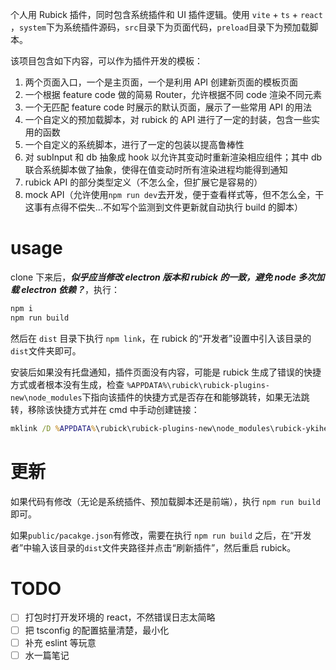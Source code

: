 个人用 Rubick 插件，同时包含系统插件和 UI 插件逻辑。使用 `vite` + `ts` + `react` ，`system`下为系统插件源码，`src`目录下为页面代码，`preload`目录下为预加载脚本。

该项目包含如下内容，可以作为插件开发的模板：

1. 两个页面入口，一个是主页面，一个是利用 API 创建新页面的模板页面
2. 一个根据 feature code 做的简易 Router，允许根据不同 code 渲染不同元素
3. 一个无匹配 feature code 时展示的默认页面，展示了一些常用 API 的用法
4. 一个自定义的预加载脚本，对 rubick 的 API 进行了一定的封装，包含一些实用的函数
5. 一个自定义的系统脚本，进行了一定的包装以提高鲁棒性
6. 对 subInput 和 db 抽象成 hook 以允许其变动时重新渲染相应组件；其中 db 联合系统脚本做了抽象，使得在值变动时所有渲染进程均能得到通知
7. rubick API 的部分类型定义（不怎么全，但扩展它是容易的）
8. mock API（允许使用`npm run dev`去开发，便于查看样式等，但不怎么全，干这事有点得不偿失…不如写个监测到文件更新就自动执行 build 的脚本）

# usage

clone 下来后，***似乎应当修改 electron 版本和 rubick 的一致，避免 node 多次加载 electron 依赖？***，执行：

```bash
npm i
npm run build
```

然后在 `dist` 目录下执行 `npm link`，在 rubick 的“开发者”设置中引入该目录的`dist`文件夹即可。

安装后如果没有托盘通知，插件页面没有内容，可能是 rubick 生成了错误的快捷方式或者根本没有生成，检查 `%APPDATA%\rubick\rubick-plugins-new\node_modules`下指向该插件的快捷方式是否存在和能够跳转，如果无法跳转，移除该快捷方式并在 cmd 中手动创建链接：

```cmd
mklink /D %APPDATA%\rubick\rubick-plugins-new\node_modules\rubick-ykihelper C:\path\to\project\dist
```

# 更新

如果代码有修改（无论是系统插件、预加载脚本还是前端），执行 `npm run build` 即可。

如果`public/pacakge.json`有修改，需要在执行 `npm run build` 之后，在“开发者”中输入该目录的`dist`文件夹路径并点击“刷新插件”，然后重启 rubick。

# TODO

- [ ] 打包时打开发环境的 react，不然错误日志太简略
- [ ] 把 tsconfig 的配置掂量清楚，最小化
- [ ] 补充 eslint 等玩意
- [ ] 水一篇笔记